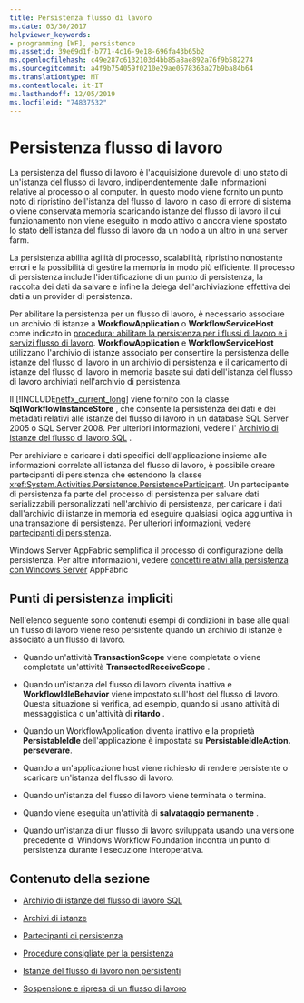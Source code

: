 ```yaml
---
title: Persistenza flusso di lavoro
ms.date: 03/30/2017
helpviewer_keywords:
- programming [WF], persistence
ms.assetid: 39e69d1f-b771-4c16-9e18-696fa43b65b2
ms.openlocfilehash: c49e287c6132103d4bb85a8ae892a76f9b582274
ms.sourcegitcommit: a4f9b754059f0210e29ae0578363a27b9ba84b64
ms.translationtype: MT
ms.contentlocale: it-IT
ms.lasthandoff: 12/05/2019
ms.locfileid: "74837532"
---
```

# <a name="workflow-persistence"></a>Persistenza flusso di lavoro
La persistenza del flusso di lavoro è l'acquisizione durevole di uno stato di un'istanza del flusso di lavoro, indipendentemente dalle informazioni relative al processo o al computer. In questo modo viene fornito un punto noto di ripristino dell'istanza del flusso di lavoro in caso di errore di sistema o viene conservata memoria scaricando istanze del flusso di lavoro il cui funzionamento non viene eseguito in modo attivo o ancora viene spostato lo stato dell'istanza del flusso di lavoro da un nodo a un altro in una server farm.  
  
 La persistenza abilita agilità di processo, scalabilità, ripristino nonostante errori e la possibilità di gestire la memoria in modo più efficiente. Il processo di persistenza include l'identificazione di un punto di persistenza, la raccolta dei dati da salvare e infine la delega dell'archiviazione effettiva dei dati a un provider di persistenza.  
  
 Per abilitare la persistenza per un flusso di lavoro, è necessario associare un archivio di istanze a **WorkflowApplication** o **WorkflowServiceHost** come indicato in [procedura: abilitare la persistenza per i flussi di lavoro e i servizi flusso di lavoro](how-to-enable-persistence-for-workflows-and-workflow-services.md). **WorkflowApplication** e **WorkflowServiceHost** utilizzano l'archivio di istanze associato per consentire la persistenza delle istanze del flusso di lavoro in un archivio di persistenza e il caricamento di istanze del flusso di lavoro in memoria basate sui dati dell'istanza del flusso di lavoro archiviati nell'archivio di persistenza.  
  
 Il [!INCLUDE[netfx_current_long](../../../includes/netfx-current-long-md.md)] viene fornito con la classe **SqlWorkflowInstanceStore** , che consente la persistenza dei dati e dei metadati relativi alle istanze del flusso di lavoro in un database SQL Server 2005 o SQL Server 2008. Per ulteriori informazioni, vedere l' [Archivio di istanze del flusso di lavoro SQL](sql-workflow-instance-store.md) .  
  
 Per archiviare e caricare i dati specifici dell'applicazione insieme alle informazioni correlate all'istanza del flusso di lavoro, è possibile creare partecipanti di persistenza che estendono la classe <xref:System.Activities.Persistence.PersistenceParticipant>. Un partecipante di persistenza fa parte del processo di persistenza per salvare dati serializzabili personalizzati nell'archivio di persistenza, per caricare i dati dall'archivio di istanze in memoria ed eseguire qualsiasi logica aggiuntiva in una transazione di persistenza. Per ulteriori informazioni, vedere [partecipanti di persistenza](persistence-participants.md).  
  
 Windows Server AppFabric semplifica il processo di configurazione della persistenza. Per altre informazioni, vedere [concetti relativi alla persistenza con Windows Server](https://docs.microsoft.com/previous-versions/appfabric/ee677272(v=azure.10)) AppFabric  
  
## <a name="implicit-persistence-points"></a>Punti di persistenza impliciti  
 Nell'elenco seguente sono contenuti esempi di condizioni in base alle quali un flusso di lavoro viene reso persistente quando un archivio di istanze è associato a un flusso di lavoro.  
  
- Quando un'attività **TransactionScope** viene completata o viene completata un'attività **TransactedReceiveScope** .  
  
- Quando un'istanza del flusso di lavoro diventa inattiva e **WorkflowIdleBehavior** viene impostato sull'host del flusso di lavoro. Questa situazione si verifica, ad esempio, quando si usano attività di messaggistica o un'attività di **ritardo** .  
  
- Quando un WorkflowApplication diventa inattivo e la proprietà **PersistableIdle** dell'applicazione è impostata su **PersistableIdleAction. perseverare**.  
  
- Quando a un'applicazione host viene richiesto di rendere persistente o scaricare un'istanza del flusso di lavoro.  
  
- Quando un'istanza del flusso di lavoro viene terminata o termina.  
  
- Quando viene eseguita un'attività di **salvataggio permanente** .  
  
- Quando un'istanza di un flusso di lavoro sviluppata usando una versione precedente di Windows Workflow Foundation incontra un punto di persistenza durante l'esecuzione interoperativa.  
  
## <a name="in-this-section"></a>Contenuto della sezione  
  
- [Archivio di istanze del flusso di lavoro SQL](sql-workflow-instance-store.md)  
  
- [Archivi di istanze](instance-stores.md)  
  
- [Partecipanti di persistenza](persistence-participants.md)  
  
- [Procedure consigliate per la persistenza](persistence-best-practices.md)  
  
- [Istanze del flusso di lavoro non persistenti](non-persisted-workflow-instances.md)  
  
- [Sospensione e ripresa di un flusso di lavoro](pausing-and-resuming-a-workflow.md)
